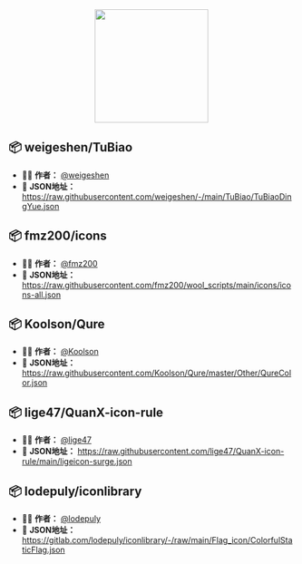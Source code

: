 <div align="center">
 <img src="https://raw.githubusercontent.com/cc63/Surge/main/Module/Surge.png" width="200">
</div>

## 📦 weigeshen/TuBiao
- 🧑‍🎨 **作者：** [@weigeshen](https://github.com/weigeshen/-)
- 🔗 **JSON地址：** https://raw.githubusercontent.com/weigeshen/-/main/TuBiao/TuBiaoDingYue.json

## 📦 fmz200/icons
- 🧑‍🎨 **作者：** [@fmz200](https://github.com/fmz200/wool_scripts)
- 🔗 **JSON地址：** https://raw.githubusercontent.com/fmz200/wool_scripts/main/icons/icons-all.json


## 📦 Koolson/Qure
- 🧑‍🎨 **作者：** [@Koolson](https://github.com/Koolson/Qure)
- 🔗 **JSON地址：** https://raw.githubusercontent.com/Koolson/Qure/master/Other/QureColor.json



## 📦 lige47/QuanX-icon-rule
- 🧑‍🎨 **作者：** [@lige47](https://github.com/lige47/QuanX-icon-rule)
- 🔗 **JSON地址：** https://raw.githubusercontent.com/lige47/QuanX-icon-rule/main/ligeicon-surge.json

## 📦 lodepuly/iconlibrary
- 🧑‍🎨 **作者：** [@lodepuly](https://gitlab.com/lodepuly/iconlibrary/)
- 🔗 **JSON地址：** https://gitlab.com/lodepuly/iconlibrary/-/raw/main/Flag_icon/ColorfulStaticFlag.json

